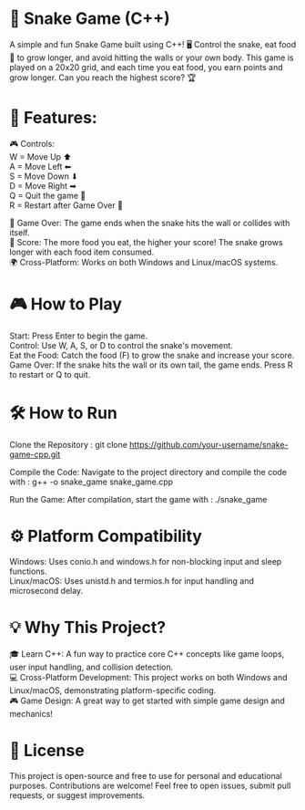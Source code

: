 # 🐍 Snake Game (C++)

A simple and fun Snake Game built using C++! 🖥 Control the snake, eat food 🍏 to grow longer, and avoid hitting the walls or your own body. This game is played on a 20x20 grid, and each time you eat food, you earn points and grow longer. Can you reach the highest score? 🏆

# 🚀 Features:

🎮 Controls:                                                                                                                                                       
  W = Move Up ⬆                                                                                                                                                   
  A = Move Left ⬅                                                                                                                                                 
  S = Move Down ⬇                                                                                                                                                 
  D = Move Right ➡                                                                                                                                                
  Q = Quit the game 🚪                                                                                                                                             
  R = Restart after Game Over 🔄
    
🧱 Game Over: The game ends when the snake hits the wall or collides with itself.                                                                                  
💯 Score: The more food you eat, the higher your score! The snake grows longer with each food item consumed.                                                       
🌍 Cross-Platform: Works on both Windows and Linux/macOS systems.                                                                                                  

# 🎮 How to Play

  Start: Press Enter to begin the game.                                                                                                                             
  Control: Use W, A, S, or D to control the snake's movement.                                                                                                       
  Eat the Food: Catch the food (F) to grow the snake and increase your score.                                                                                       
  Game Over: If the snake hits the wall or its own tail, the game ends. Press R to restart or Q to quit.                                                            
  
# 🛠 How to Run

Clone the Repository : 
git clone https://github.com/your-username/snake-game-cpp.git

Compile the Code: Navigate to the project directory and compile the code with : 
g++ -o snake_game snake_game.cpp

Run the Game: After compilation, start the game with : 
./snake_game

# ⚙ Platform Compatibility

  Windows: Uses conio.h and windows.h for non-blocking input and sleep functions.                                                                                   
  Linux/macOS: Uses unistd.h and termios.h for input handling and microsecond delay.
  
# 💡 Why This Project?

  🎓 Learn C++: A fun way to practice core C++ concepts like game loops, user input handling, and collision detection.                                             
  💻 Cross-Platform Development: This project works on both Windows and Linux/macOS, demonstrating platform-specific coding.                                       
  🎮 Game Design: A great way to get started with simple game design and mechanics!                                                                                
  
# 📄 License

This project is open-source and free to use for personal and educational purposes. Contributions are welcome! Feel free to open issues, submit pull requests, or suggest improvements.
